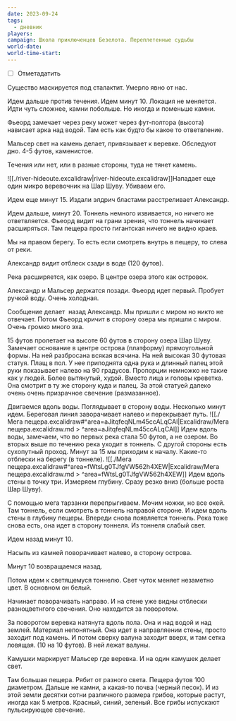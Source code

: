 ```yaml
---
date: 2023-09-24
tags:
  - дневник
players: 
campaign: Школа приключенцев Безелота. Переплетенные судьбы
world-date: 
world-time-start: 
---
```


- [ ] Отметадатить

Существо маскируется под сталактит. Умерло явно от нас.

Идем дальше против течения. Идем минут 10. Локация не меняется. Идти чуть сложнее, камни побольше. Но иногда и поменьше камни.

Фьеорд замечает через реку может через фут-полтора (высота) нависает арка над водой. Там есть как будто бы какое то ответвление.

Мальсер свет на камень делает, привязывает к веревке. Обследуют дно. 4-5 футов, каменистое.

Течения или нет, или в разные стороны, туда не тянет камень.

![[./river-hideoute.excalidraw|river-hideoute.excalidraw]]Нападает еще один микро веревочник на Шар Шуву. Убиваем его.

Идем еще минут 15. Издали элдрич бластами расстреливает Александр.

Идем дальше, минут 20. Тоннель немного извивается, но ничего не ответвляется. Фьеорд видит на грани зрения, что тоннель начинает расширяться. Там пещера просто гигантская ничего не видно краев.

Мы на правом берегу. То есть если смотреть внутрь в пещеру, то слева от реки.

Александр видит отблеск сзади в воде (120 футов).

Река расширяется, как озеро. В центре озера этого как островок.

Александр и Мальсер держатся позади. Фьеорд идет первый. Пробует ручкой воду. Очень холодная.

Сообщение делает  назад Александр. Мы пришли с миром но никто не отвечает. Потом Фьеорд кричит в сторону озера мы пришли с миром. Очень громко много эха.

15 футов пролетает на высоте 60 футов в сторону озера Шар Шуву. Замечает основание в центре острова (платформу) прямоугольной формы. На ней разбросана всякая всячина. На ней высокая 30 футовая статуя. Плащ в пол. У нее приподнята одна рука и длинный палец этой руки показывает налево на 90 градусов. Пропорции немножко не такие как у людей. Более вытянутый, худой. Вместо лица и головы креветка. Она смотрит в ту же сторону куда и палец. За этой статуей далеко очень очень призрачное свечение (размазанное).

Двигаемся вдоль воды. Поглядывает в сторону воды. Несколько минут идем. Береговая линия заворачивает налево и перекрывает путь.
![[./Мега пещера.excalidraw#^area=aJitqfeqNLm45ccALqCAl|Excalidraw/Мега пещера.excalidraw.md > ^area=aJitqfeqNLm45ccALqCAl]]
Идем вдоль воды, замечаем, что во первых река стала 50 футов, а не озером. Во вторых выше по течению река уходит в тоннель. С другой стороны есть сухопутный проход. Минут за 15 мы приходим к началу. Какие-то отблески на берегу (в тоннеле).
![[./Мега пещера.excalidraw#^area=fWtsLg0TJfgVW562h4XEW|Excalidraw/Мега пещера.excalidraw.md > ^area=fWtsLg0TJfgVW562h4XEW]]
Идем вдоль стены в точку три. Измеряем глубину. Сразу резко вниз (больше роста Шар Шуву).

С помощью мега тарзанки перепрыгиваем. Мочим ножки, но все окей. Там тоннель, если смотреть в тоннель направой стороне. И идем вдоль стены в глубину пещеры. Впереди снова появляется тоннель. Река тоже снова есть, она идет в сторону тоннеля. Из тоннеля слабый свет.

Идем назад минут 10.

Насыпь из камней поворачивает налево, в сторону острова.

Минут 10 возвращаемся назад.

Потом идем к светящемуся тоннелю. Свет чуток меняет незаметно цвет. В основном он белый.

Начинает поворачивать направо. И на стене уже видны отблески разноцветнгого свечения. Оно находится за поворотом.

За поворотом веревка натянута вдоль пола. Она и над водой и над землей. Материал непонятный. Она идет в направляении стены, просто заходит под камень. И потом сверху валуна заходит вверх, и там сетка ловящая. (10 на 10 футов). В ней лежат валуны.

Камушки маркирует Мальсер где веревка. И на один камушек делает свет.

Там большая пещера. Рябит от разного света. Пещера футов 100 диаметром. Дальше не камни, а какая-то почва (черный песок). И из этой земли десятки сотни различного размера грибов, которые растут, иногда как 5 метров. Красный, синий, зеленый. Все грибы испускают пульсирующее свечение.